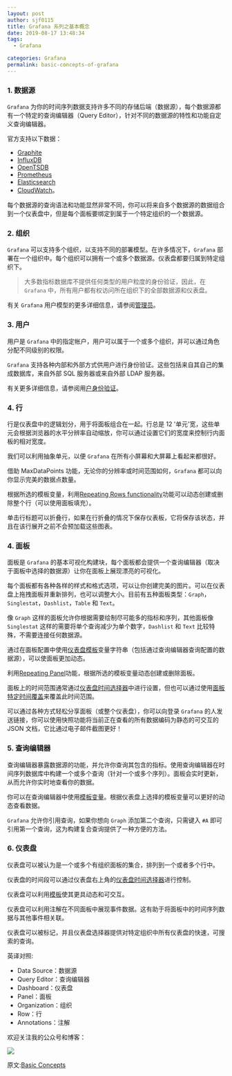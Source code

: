 ```yaml
---
layout: post
author: sjf0115
title: Grafana 系列之基本概念
date: 2019-08-17 13:48:34
tags:
  - Grafana

categories: Grafana
permalink: basic-concepts-of-grafana
---
```


### 1. 数据源

`Grafana` 为你的时间序列数据支持许多不同的存储后端（数据源），每个数据源都有一个特定的查询编辑器（Query Editor），针对不同的数据源的特性和功能自定义查询编辑器。

官方支持以下数据：
- [Graphite](https://grafana.com/docs/features/datasources/graphite/)
- [InfluxDB](https://grafana.com/docs/features/datasources/influxdb/)
- [OpenTSDB](https://grafana.com/docs/features/datasources/opentsdb/)
- [Prometheus](https://grafana.com/docs/features/datasources/prometheus/)
- [Elasticsearch](https://grafana.com/docs/features/datasources/elasticsearch/)
- [CloudWatch](https://grafana.com/docs/features/datasources/cloudwatch/)。

每个数据源的查询语法和功能显然非常不同，你可以将来自多个数据源的数据组合到一个仪表盘中，但是每个面板要绑定到属于一个特定组织的一个数据源。

### 2. 组织

`Grafana` 可以支持多个组织，以支持不同的部署模型。在许多情况下，`Grafana` 部署在一个组织中。每个组织可以拥有一个或多个数据源。仪表盘都要归属到特定组织下。

> 大多数指标数据库不提供任何类型的用户粒度的身份验证，因此，在 `Grafana` 中，所有用户都有权访问所在组织下的全部数据源和仪表盘。

有关 `Grafana` 用户模型的更多详细信息，请参阅[管理员](https://grafana.com/docs/reference/admin/)。

### 3. 用户

用户是 `Grafana` 中的指定帐户，用户可以属于一个或多个组织，并可以通过角色分配不同级别的权限。

`Grafana` 支持各种内部和外部方式供用户进行身份验证。这些包括来自其自己的集成数据库，来自外部 SQL 服务器或来自外部 LDAP 服务器。

有关更多详细信息，请参阅用[户身份验证](https://grafana.com/docs/reference/http_api/#users)。

### 4. 行

行是仪表盘中的逻辑划分，用于将面板组合在一起。行总是 12 '单元'宽，这些单元会根据浏览器的水平分辨率自动缩放，你可以通过设置它们的宽度来控制行内面板的相对宽度。

我们可以利用抽象单元，以便 `Grafana` 在所有小屏幕和大屏幕上看起来都很好。

>
借助 MaxDataPoints 功能，无论你的分辨率或时间范围如何，`Grafana` 都可以向你显示完美的数据点数量。

根据所选的模板变量，利用[Repeating Rows functionality](https://grafana.com/docs/reference/templating/#repeating-rows)功能可以动态创建或删除整个行（可以使用面板填充）。

单击行标题可以折叠行，如果在行折叠的情况下保存仪表板，它将保存该状态，并且在该行展开之前不会预加载这些图表。

### 4. 面板

面板是 `Grafana` 的基本可视化构建块，每个面板都会提供一个查询编辑器（取决于面板中选择的数据源）让你在面板上展现漂亮的可视化。

每个面板都有各种各样的样式和格式选项，可以让你创建完美的图片。可以在仪表盘上拖拽面板并重新排列，也可以调整大小。目前有五种面板类型：`Graph`，`Singlestat`，`Dashlist`，`Table` 和 `Text`。

像 `Graph` 这样的面板允许你根据需要绘制尽可能多的指标和序列，其他面板像 `Singlestat` 这样的需要将单个查询减少为单个数字，`Dashlist` 和 `Text` 比较特殊，不需要连接任何数据源。

通过在面板配置中使用[仪表盘模板](https://grafana.com/docs/reference/templating/)变量字符串（包括通过查询编辑器查询配置的数据源），可以使面板更加动态。

利用[Repeating Panel](https://grafana.com/docs/reference/templating/#repeating-panels)功能，根据所选的模板变量动态创建或删除面板。

面板上的时间范围通常通过[仪表盘时间选择器](https://grafana.com/docs/reference/timerange/)中进行设置，但也可以通过使用[面板特定时间覆盖](https://grafana.com/docs/reference/timerange/#panel-time-overrides-timeshift)来覆盖此时间范围。

可以通过各种方式轻松分享面板（或整个仪表盘），你可以向登录 `Grafana` 的人发送链接，你可以使用快照功能将当前正在查看的所有数据编码为静态的可交互的 JSON 文档，它比通过电子邮件截图更好！

### 5. 查询编辑器

查询编辑器暴露数据源的功能，并允许你查询其包含的指标。使用查询编辑器在时间序列数据库中构建一个或多个查询（针对一个或多个序列）。面板会实时更新，从而允许你实时地查看你的数据。

你可以在查询编辑器中使用[模板变量](https://grafana.com/docs/reference/templating/)。根据仪表盘上选择的模板变量可以更好的动态查看数据。

`Grafana` 允许你引用查询，如果你想向 `Graph` 添加第二个查询，只需键入 `#A` 即可引用第一个查询，这为构建复合查询提供了一种方便的方法。

### 6. 仪表盘

仪表盘可以被认为是一个或多个有组织面板的集合，排列到一个或者多个行中。

仪表盘的时间段可以通过仪表盘右上角的[仪表盘时间选择器](https://grafana.com/docs/reference/timerange/)进行控制。

仪表盘可以利用[模板](https://grafana.com/docs/reference/templating/)使其更具动态和可交互。

仪表盘可以利用注解在不同面板中展现事件数据。这有助于将面板中的时间序列数据与其他事件相关联。

仪表盘可以被标记，并且仪表盘选择器提供对特定组织中所有仪表盘的快速，可搜索的查询。

英译对照:
- Data Source：数据源
- Query Editor：查询编辑器
- Dashboard：仪表盘
- Panel：面板
- Organization：组织
- Row：行
- Annotations：注解

欢迎关注我的公众号和博客：

![](https://github.com/sjf0115/PubLearnNotes/blob/master/image/Other/smartsi.jpg?raw=true)

原文:[Basic Concepts](https://grafana.com/docs/guides/basic_concepts/)
